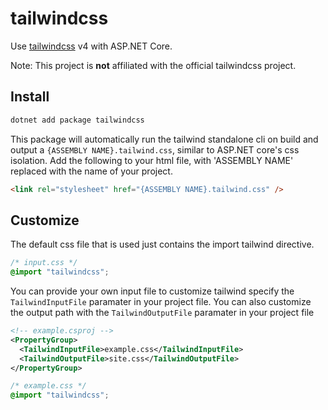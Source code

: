 # tailwindcss

Use [tailwindcss](https://tailwindcss.com/) v4 with ASP.NET Core.

Note: This project is **not** affiliated with the official tailwindcss project.

## Install

```bash
dotnet add package tailwindcss
```

This package will automatically run the tailwind standalone cli on build and output a `{ASSEMBLY NAME}.tailwind.css`, similar to ASP.NET core's css isolation.
Add the following to your html file, with 'ASSEMBLY NAME' replaced with the name of your project.

```html
<link rel="stylesheet" href="{ASSEMBLY NAME}.tailwind.css" />
```

## Customize

The default css file that is used just contains the import tailwind directive.

```css
/* input.css */
@import "tailwindcss";
```

You can provide your own input file to customize tailwind specify the `TailwindInputFile` paramater in your project file. You can also customize the output path with the `TailwindOutputFile` paramater in your project file

```xml
<!-- example.csproj -->
<PropertyGroup>
  <TailwindInputFile>example.css</TailwindInputFile>
  <TailwindOutputFile>site.css</TailwindOutputFile>
</PropertyGroup>
```

```css
/* example.css */
@import "tailwindcss";
```
